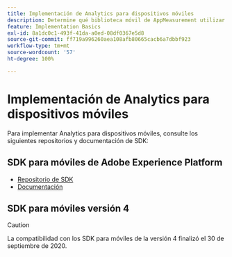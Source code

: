 ```yaml
---
title: Implementación de Analytics para dispositivos móviles
description: Determine qué biblioteca móvil de AppMeasurement utilizar.
feature: Implementation Basics
exl-id: 8a1dc0c1-493f-41da-a0ed-08df0367e5d8
source-git-commit: ff719a996260aea108afb80665cacb6a7dbbf923
workflow-type: tm+mt
source-wordcount: '57'
ht-degree: 100%

---
```


# Implementación de Analytics para dispositivos móviles

Para implementar Analytics para dispositivos móviles, consulte los siguientes repositorios y documentación de SDK:

## SDK para móviles de Adobe Experience Platform

* [Repositorio de SDK](https://github.com/Adobe-Marketing-Cloud/aep-sdks-documentation)
* [Documentación](https://aep-sdks.gitbook.io/docs/)

## SDK para móviles versión 4

>[!CAUTION]
>
>La compatibilidad con los SDK para móviles de la versión 4 finalizó el 30 de septiembre de 2020.

